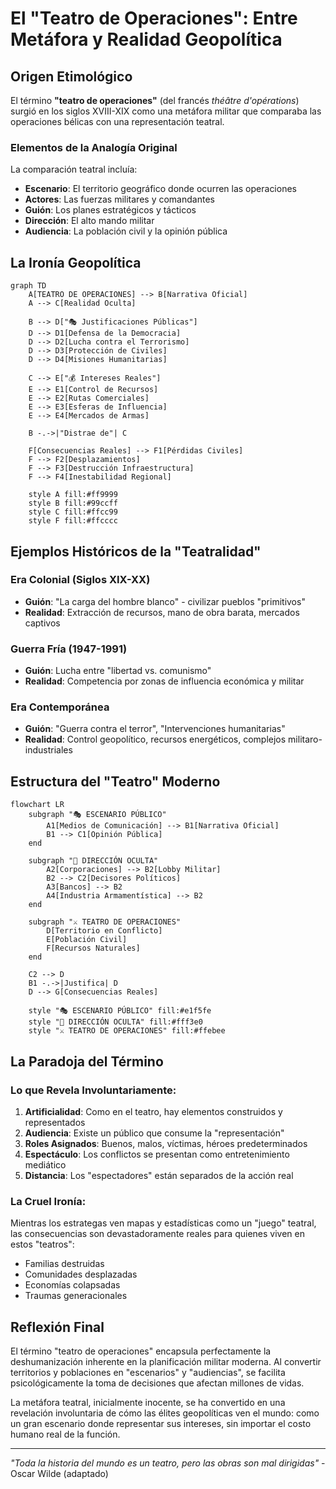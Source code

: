# El "Teatro de Operaciones": Entre Metáfora y Realidad Geopolítica

## Origen Etimológico

El término **"teatro de operaciones"** (del francés *théâtre d'opérations*) surgió en los siglos XVIII-XIX como una metáfora militar que comparaba las operaciones bélicas con una representación teatral.

### Elementos de la Analogía Original

La comparación teatral incluía:

- **Escenario**: El territorio geográfico donde ocurren las operaciones
- **Actores**: Las fuerzas militares y comandantes
- **Guión**: Los planes estratégicos y tácticos
- **Dirección**: El alto mando militar
- **Audiencia**: La población civil y la opinión pública

## La Ironía Geopolítica

```mermaid
graph TD
    A[TEATRO DE OPERACIONES] --> B[Narrativa Oficial]
    A --> C[Realidad Oculta]
    
    B --> D["🎭 Justificaciones Públicas"]
    D --> D1[Defensa de la Democracia]
    D --> D2[Lucha contra el Terrorismo]
    D --> D3[Protección de Civiles]
    D --> D4[Misiones Humanitarias]
    
    C --> E["💰 Intereses Reales"]
    E --> E1[Control de Recursos]
    E --> E2[Rutas Comerciales]
    E --> E3[Esferas de Influencia]
    E --> E4[Mercados de Armas]
    
    B -.->|"Distrae de"| C
    
    F[Consecuencias Reales] --> F1[Pérdidas Civiles]
    F --> F2[Desplazamientos]
    F --> F3[Destrucción Infraestructura]
    F --> F4[Inestabilidad Regional]
    
    style A fill:#ff9999
    style B fill:#99ccff
    style C fill:#ffcc99
    style F fill:#ffcccc
```

## Ejemplos Históricos de la "Teatralidad"

### Era Colonial (Siglos XIX-XX)
- **Guión**: "La carga del hombre blanco" - civilizar pueblos "primitivos"
- **Realidad**: Extracción de recursos, mano de obra barata, mercados captivos

### Guerra Fría (1947-1991)
- **Guión**: Lucha entre "libertad vs. comunismo"
- **Realidad**: Competencia por zonas de influencia económica y militar

### Era Contemporánea
- **Guión**: "Guerra contra el terror", "Intervenciones humanitarias"
- **Realidad**: Control geopolítico, recursos energéticos, complejos militaro-industriales

## Estructura del "Teatro" Moderno

```mermaid
flowchart LR
    subgraph "🎭 ESCENARIO PÚBLICO"
        A1[Medios de Comunicación] --> B1[Narrativa Oficial]
        B1 --> C1[Opinión Pública]
    end
    
    subgraph "🎯 DIRECCIÓN OCULTA"
        A2[Corporaciones] --> B2[Lobby Militar]
        B2 --> C2[Decisores Políticos]
        A3[Bancos] --> B2
        A4[Industria Armamentística] --> B2
    end
    
    subgraph "⚔️ TEATRO DE OPERACIONES"
        D[Territorio en Conflicto]
        E[Población Civil]
        F[Recursos Naturales]
    end
    
    C2 --> D
    B1 -.->|Justifica| D
    D --> G[Consecuencias Reales]
    
    style "🎭 ESCENARIO PÚBLICO" fill:#e1f5fe
    style "🎯 DIRECCIÓN OCULTA" fill:#fff3e0
    style "⚔️ TEATRO DE OPERACIONES" fill:#ffebee
```

## La Paradoja del Término

### Lo que Revela Involuntariamente:

1. **Artificialidad**: Como en el teatro, hay elementos construidos y representados
2. **Audiencia**: Existe un público que consume la "representación"
3. **Roles Asignados**: Buenos, malos, víctimas, héroes predeterminados
4. **Espectáculo**: Los conflictos se presentan como entretenimiento mediático
5. **Distancia**: Los "espectadores" están separados de la acción real

### La Cruel Ironía:

Mientras los estrategas ven mapas y estadísticas como un "juego" teatral, las consecuencias son devastadoramente reales para quienes viven en estos "teatros":
- Familias destruidas
- Comunidades desplazadas  
- Economías colapsadas
- Traumas generacionales

## Reflexión Final

El término "teatro de operaciones" encapsula perfectamente la deshumanización inherente en la planificación militar moderna. Al convertir territorios y poblaciones en "escenarios" y "audiencias", se facilita psicológicamente la toma de decisiones que afectan millones de vidas.

La metáfora teatral, inicialmente inocente, se ha convertido en una revelación involuntaria de cómo las élites geopolíticas ven el mundo: como un gran escenario donde representar sus intereses, sin importar el costo humano real de la función.

---

*"Toda la historia del mundo es un teatro, pero las obras son mal dirigidas"* - Oscar Wilde (adaptado)
